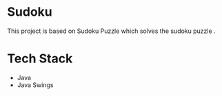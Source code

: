 # Sudoku
This project is based on Sudoku Puzzle which solves the sudoku puzzle .

# Tech Stack
* Java 
* Java Swings
